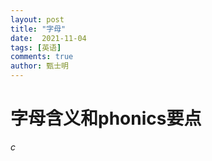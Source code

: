 ```yaml
---
layout: post
title: "字母"
date:  2021-11-04
tags: [英语]
comments: true
author: 甄士明
---
```


# 字母含义和phonics要点

*c*
